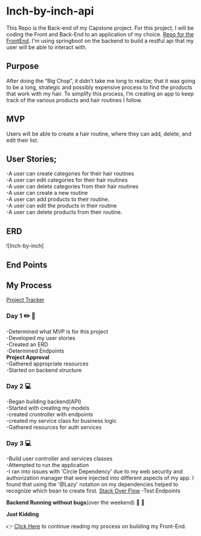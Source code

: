 # Inch-by-inch-api

This Repo is the Back-end of my Capstone project. For this project, I will be coding the Front and Back-End to an application of my choice.  [Repo for the FrontEnd](https://github.com/Cecilierenee/Inch-by-inch-FE). I'm using springboot on the backend to build a restful api that my user will be able to interact with.

## Purpose
After doing the “Big Chop”, it didn’t take me long to realize; that it was going to be a long, strategic and possibly expensive process to find the products that work with my hair. To simplify this process, I’m creating an app to keep track of the various products and hair routines I follow.

## MVP
Users will be able to create a hair routine, where they can add, delete, and edit their list.

## User Stories;
  -A user can create categories for their hair routines<br>
  -A user can edit categories for their hair routines<br>
  -A user can delete categories from their hair routines<br>
  -A user can create a new routine<br>
  -A user can add products to their routine.<br>
  -A user can edit the products in their routine<br>
  -A user can delete products from their routine.<br>

## ERD
![Inch-by-inch]

## End Points

## My Process

[Project Tracker](https://github.com/users/Cecilierenee/projects/1/views/1)

### Day 1 :pencil2: :notebook_with_decorative_cover:
-Determined what MVP is for this project<br>
-Developed my user stories<br>
-Created an ERD<br>
-Determined Endpoints<br>
**Project Approval**<br>
-Gathered appropriate resources<br>
-Started on backend structure


### Day 2 :computer:
-Began building backend(API)<br>
  -Started with creating my models<br>
  -created crontroller with endpoints<br>
  -created my service class for business logic<br>
-Gathered resources for auth services 

### Day 3 :computer:
-Build user controller and services classes<br>
-Attempted to run the application<br>
  -I ran into issues with 'Circle Dependency' due to my web security and authorization manager that were injected into different aspects of my app. I found that using the    '@Lazy' notation on my dependencies helped to recognize which bean to create first. [Stack Over Flow](https://stackoverflow.com/questions/39823865/spring-boot-application-fails-to-start-due-to-a-circular-dependency-between-1-be)
-Test Endpoints<br>

**Backend Running without bugs**(over the weekend) :dancer: :tada: <br>

**Just Kidding**

:point_right: [Click Here](https://github.com/Cecilierenee/Inch-by-inch-FE) to continue reading my process on building my Front-End.
